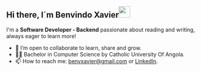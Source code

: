 ## Hi there, I´m Benvindo Xavier<img src="https://media.giphy.com/media/hvRJCLFzcasrR4ia7z/giphy.gif" width="30">

I'm a **Software Developer - Backend** passionate about reading and writing, always eager to learn more!

- 👯 I’m open to collaborate to learn, share and grow.
- 🧑‍🎓 Bachelor in Computer Science by Catholic University Of Angola.
- 📫 How to reach me: benvxavier@gmail.com or [LinkedIn](https://www.linkedin.com/in/benvindo-xavier-07935a268/).

<!---
benvcode/benvcode is a ✨ special ✨ repository because its `README.md` (this file) appears on your GitHub profile.
You can click the Preview link to take a look at your changes.
--->
